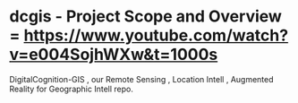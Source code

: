 # dcgis - Project Scope and Overview = https://www.youtube.com/watch?v=e004SojhWXw&t=1000s

DigitalCognition-GIS , our Remote Sensing , Location Intell , Augmented Reality for Geographic Intell repo. 

